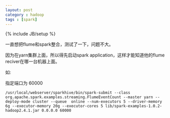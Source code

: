 ```yaml
---
layout: post
category : hadoop
tags : [spark]
---
```

{% include JB/setup %}


一直想把flume和spark整合，测试了一下，问题不大。

因为在yarn集群上面，所以得先启动spark application，这样才能知道他的flume reciver在哪一台机器上面。

如:

指定端口为 60000

    /usr/local/webserver/sparkhive/bin/spark-submit --class org.apache.spark.examples.streaming.FlumeEventCount --master yarn --deploy-mode cluster --queue  online --num-executors 5 --driver-memory 6g --executor-memory 20g --executor-cores 5 lib/spark-examples-1.0.2-hadoop2.4.1.jar 0.0.0.0 60000
